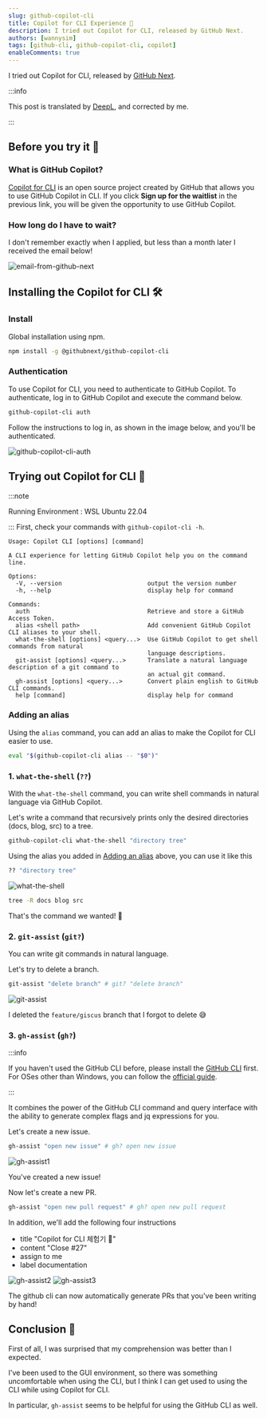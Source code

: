```yaml
---
slug: github-copilot-cli
title: Copilot for CLI Experience 🤖
description: I tried out Copilot for CLI, released by GitHub Next.
authors: [wannysim]
tags: [github-cli, github-copilot-cli, copilot]
enableComments: true
---
```


I tried out Copilot for CLI, released by [GitHub Next](https://githubnext.com/).

<!-- truncate -->

:::info

This post is translated by [DeepL](https://www.deepl.com/translator), and corrected by me.

:::

## Before you try it 🚶

### What is GitHub Copilot?

[Copilot for CLI](https://githubnext.com/projects/copilot-cli/) is an open source project created by GitHub that allows you to use GitHub Copilot in CLI. If you click **Sign up for the waitlist** in the previous link, you will be given the opportunity to use GitHub Copilot.

### How long do I have to wait?

I don't remember exactly when I applied, but less than a month later I received the email below!

![email-from-github-next](./images/email-from-github-next.png "email-from-github-next")

## Installing the Copilot for CLI 🛠

### Install

Global installation using npm.

```bash
npm install -g @githubnext/github-copilot-cli
```

### Authentication

To use Copilot for CLI, you need to authenticate to GitHub Copilot. To authenticate, log in to GitHub Copilot and execute the command below.

```bash
github-copilot-cli auth
```

Follow the instructions to log in, as shown in the image below, and you'll be authenticated.

![github-copilot-cli-auth](./images/github-copilot-cli-auth.png "github-copilot-cli-auth")

## Trying out Copilot for CLI 🤖

:::note

Running Environment : WSL Ubuntu 22.04

:::
First, check your commands with `github-copilot-cli -h`.

```
Usage: Copilot CLI [options] [command]

A CLI experience for letting GitHub Copilot help you on the command line.

Options:
  -V, --version                        output the version number
  -h, --help                           display help for command

Commands:
  auth                                 Retrieve and store a GitHub Access Token.
  alias <shell path>                   Add convenient GitHub Copilot CLI aliases to your shell.
  what-the-shell [options] <query...>  Use GitHub Copilot to get shell commands from natural
                                       language descriptions.
  git-assist [options] <query...>      Translate a natural language description of a git command to
                                       an actual git command.
  gh-assist [options] <query...>       Convert plain english to GitHub CLI commands.
  help [command]                       display help for command
```

### Adding an alias

Using the `alias` command, you can add an alias to make the Copilot for CLI easier to use.

```bash
eval "$(github-copilot-cli alias -- "$0")"
```

### 1. `what-the-shell` (`??`)

With the `what-the-shell` command, you can write shell commands in natural language via GitHub Copilot.

Let's write a command that recursively prints only the desired directories (docs, blog, src) to a tree.

```bash
github-copilot-cli what-the-shell "directory tree"
```

Using the alias you added in [Adding an alias](#adding-an-alias) above, you can use it like this

```bash
?? "directory tree"
```

![what-the-shell](./images/what-the-shell.gif "what-the-shell")

```bash
tree -R docs blog src
```

That's the command we wanted! 🎉

### 2. `git-assist` (`git?`)

You can write git commands in natural language.

Let's try to delete a branch.

```bash
git-assist "delete branch" # git? "delete branch"
```

![git-assist](./images/git-assist.gif "git-assist")

I deleted the `feature/giscus` branch that I forgot to delete 😅

### 3. `gh-assist` (`gh?`)

:::info

If you haven't used the GitHub CLI before, please install the [GitHub CLI](https://cli.github.com/) first. For OSes other than Windows, you can follow the [official guide](https://github.com/cli/cli#installation).

:::

It combines the power of the GitHub CLI command and query interface with the ability to generate complex flags and jq expressions for you.

Let's create a new issue.

```bash
gh-assist "open new issue" # gh? open new issue
```

![gh-assist1](./images/gh-assist1.gif "gh-assist")

You've created a new issue!

Now let's create a new PR.

```bash
gh-assist "open new pull request" # gh? open new pull request
```

In addition, we'll add the following four instructions

- title "Copilot for CLI 체험기 🤖"
- content "Close #27"
- assign to me
- label documentation

![gh-assist2](./images/gh-assist2.png "gh-assist")
![gh-assist3](./images/gh-assist3.png "gh-assist")

The github cli can now automatically generate PRs that you've been writing by hand!

## Conclusion 🎉

First of all, I was surprised that my comprehension was better than I expected.

I've been used to the GUI environment, so there was something uncomfortable when using the CLI, but I think I can get used to using the CLI while using Copilot for CLI.

In particular, `gh-assist` seems to be helpful for using the GitHub CLI as well.
